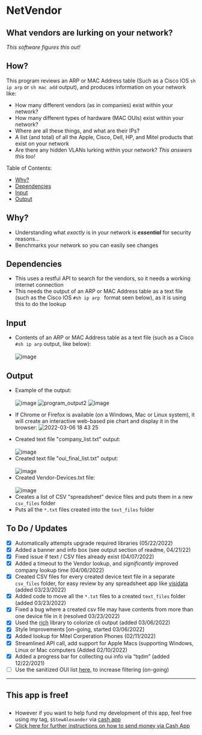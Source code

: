 # NetVendor

## What vendors are lurking on your network? 

*This software figures this out!* 

## How?
This program reviews an ARP or MAC Address table (Such as a Cisco IOS ```sh ip arp``` or ```sh mac add``` output), and produces information on your network like:
* How many different vendors (as in companies) exist within your network?
* How many different types of hardware (MAC OUIs) exist within your network?
* Where are all these things, and what are their IPs?
* A list (and total) of all the Apple, Cisco, Dell, HP, and Mitel products that exist on your network
* Are there any hidden VLANs lurking within your network? *This answers this too!*

Table of Contents:
  - [Why?](#why)
  - [Dependencies](#dependencies)
  - [Input](#input)
  - [Output](#output)

## Why?
* Understanding what *exactly* is in your network is **_essential_** for security reasons... <br>
* Benchmarks your network so you can easily see changes

## Dependencies 
* This uses a restful API to search for the vendors, so it needs a working internet connection
* This needs the output of an ARP or MAC Address table as a text file (such as the Cisco IOS ```#sh ip arp ``` format seen below), as it is using this to do the lookup
## Input
* Contents of an ARP or MAC Address table as a text file (such as a Cisco ```#sh ip arp``` output, like below):</br></br>
 ![image](https://user-images.githubusercontent.com/48565067/144638643-f26b64fe-e992-4163-a0a9-a1c90b0b6028.png)
## Output
* Example of the output: </br></br>
![image](https://user-images.githubusercontent.com/48565067/164489106-50b4310c-8a42-4715-824c-beba926dfcba.png)
![program_output2](https://user-images.githubusercontent.com/48565067/156942018-807a5762-dcb8-49b0-b8df-fc33dec61433.png)
![image](https://user-images.githubusercontent.com/48565067/159778884-924f1c9c-ecf6-46ea-88aa-c4529eb741c3.png)

 - If Chrome or Firefox is available (on a Windows, Mac or Linux system), it will create an interactive web-based pie chart and display it in the browser:
 ![2022-03-06 18 43 25](https://user-images.githubusercontent.com/48565067/156947443-4510c608-b49f-4f3c-a8c9-60da13627ba6.png)
 * Created text file "company_list.txt" output:</br></br>
 ![image](https://user-images.githubusercontent.com/48565067/144633574-5bc13c04-a712-490d-b186-a30b4d9d8a73.png)
* Created text file "oui_final_list.txt" output:</br></br>
 ![image](https://user-images.githubusercontent.com/48565067/144633706-24bbe2ef-6965-4847-b3a9-0f22242ff95f.png)
* Created Vendor-Devices.txt file:</br></br>
  ![image](https://user-images.githubusercontent.com/48565067/144880526-74cc7658-ae97-4841-812e-24f4f274525d.png)
* Creates a list of CSV "spreadsheet" device files and puts them in a new ```csv_files``` folder
* Puts all the ```*.txt``` files created into the ```text_files``` folder 

## To Do / Updates
- [x] Automatically attempts upgrade required libraries (05/22/2022)
- [x] Added a banner and info box (see output section of readme, 04/21/22)
- [x] Fixed issue if text / CSV files already exist (04/07/2022)
- [x] Added a timeout to the Vendor lookup, and *significantly* improved company lookup time (04/06/2022)
- [x] Created CSV files for every created device text file in a separate ```csv_files``` folder, for easy review by any spreadsheet app like [visidata](https://www.visidata.org) (added 03/23/2022)
- [x] Added code to move all the ```*.txt``` files to a created ```text_files``` folder (added 03/23/2022)
- [x] Fixed a bug where a created csv file may have contents from more than one device file in it (resolved 03/23/2022)
- [x] Used the [rich](https://github.com/Textualize/rich) library to colorize cli output (added 03/06/2022)
- [x] Style Improvements [on-going, started 03/06/2022]
- [x] Added lookup for Mitel Corperation Phones (02/11/2022)
- [x] Streamlined API call, add support for Apple Macs (supporting Windows, Linux or Mac computers (Added 02/10/2022)
- [x] Added a progress bar for collecting oui info via “tqdm” (added 12/22/2021)
- [ ] Use the sanitized OUI list [here](https://linuxnet.ca/ieee/oui/), to increase filtering (on-going)
-----
## This app is free❗
* However if you want to help fund my development of this app, feel free using my tag, ```$StewAlexander``` via [cash app]( https://cash.app/)
*  [Click here for further instructions on how to send money via Cash App](https://cash.app/help/us/en-us/1105-sending-a-payment)
<br>
<br>

